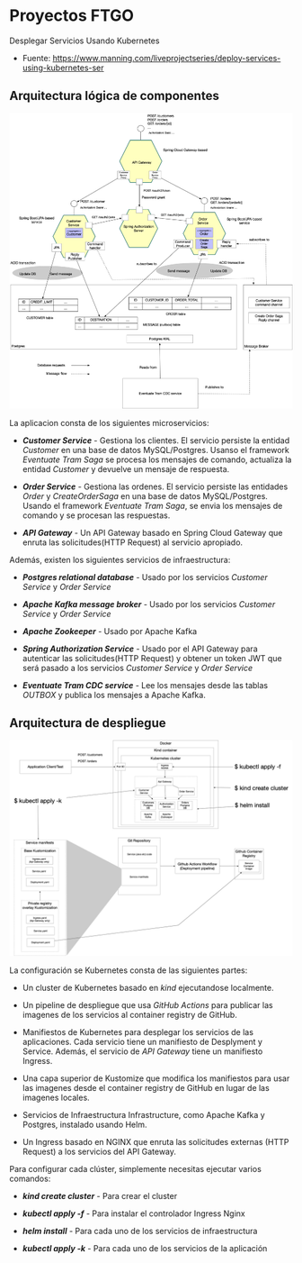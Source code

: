 # Proyectos FTGO
Desplegar Servicios Usando Kubernetes
- Fuente: https://www.manning.com/liveprojectseries/deploy-services-using-kubernetes-ser

## Arquitectura lógica de componentes

![logical-diagram](/assets/logical-architecture.png)

La aplicacion consta de los siguientes microservicios:

- _**Customer Service**_ - Gestiona los clientes. El servicio persiste la entidad _Customer_ en una base de datos MySQL/Postgres. Usanso el framework _Eventuate Tram Saga_ se procesa los mensajes de comando, actualiza la entidad _Customer_ y devuelve un mensaje de respuesta.

- _**Order Service**_ - Gestiona las ordenes. El servicio persiste las entidades _Order_ y  _CreateOrderSaga_ en una base de datos MySQL/Postgres. Usando el framework _Eventuate Tram Saga_, se envia los mensajes de comando y se procesan las respuestas.

- _**API Gateway**_ - Un API Gateway basado en Spring Cloud Gateway que enruta las solicitudes(HTTP Request) al servicio apropiado.

Además, existen los siguientes servicios de infraestructura:

- _**Postgres relational database**_ - Usado por los servicios _Customer Service_ y _Order Service_

- _**Apache Kafka message broker**_ - Usado por los servicios _Customer Service_ y _Order Service_

- _**Apache Zookeeper**_ - Usado por Apache Kafka

- _**Spring Authorization Service**_ - Usado por el API Gateway para autenticar las solicitudes(HTTP Request) y obtener un token JWT que será pasado a los servicios _Customer Service_ y _Order Service_

- _**Eventuate Tram CDC service**_ - Lee los mensajes desde las tablas _OUTBOX_ y publica los mensajes a Apache Kafka.

## Arquitectura de despliegue

![logical-diagram](/assets/deployment-architecture.png)

La configuración se Kubernetes consta de las siguientes partes:

- Un cluster de Kubernetes basado en _kind_ ejecutandose localmente.

- Un pipeline de despliegue que usa _GitHub Actions_ para publicar las imagenes de los servicios al container registry de GitHub.

- Manifiestos de Kubernetes para desplegar los servicios de las aplicaciones. Cada servicio tiene un manifiesto de Desplyment y Service. Además, el servicio de _API Gateway_ tiene un manifiesto Ingress.

- Una capa superior de Kustomize que modifica los manifiestos para usar las imagenes desde el container registry de GitHub en lugar de las imagenes locales.

- Servicios de Infraestructura Infrastructure, como Apache Kafka y Postgres, instalado usando Helm.

- Un Ingress basado en NGINX que enruta las solicitudes externas (HTTP Request) a los servicios del API Gateway.

Para configurar cada clúster, simplemente necesitas ejecutar varios comandos:

- _**kind create cluster**_ - Para crear el cluster

- _**kubectl apply -f**_ - Para instalar el controlador Ingress Nginx

- _**helm install**_ - Para cada uno de los servicios de infraestructura

- _**kubectl apply -k**_ - Para cada uno de los servicios de la aplicación